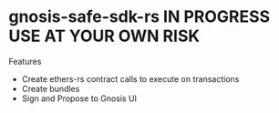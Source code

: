 # gnosis-safe-sdk-rs IN PROGRESS USE AT YOUR OWN RISK

Features
  - Create ethers-rs contract calls to execute on transactions
  - Create bundles
  - Sign and Propose to Gnosis UI
